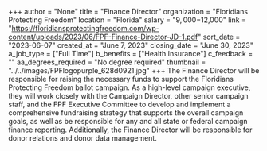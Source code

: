 +++
author = "None"
title = "Finance Director"
organization = "Floridians Protecting Freedom"
location = "Florida"
salary = "$9,000-$12,000"
link = "https://floridiansprotectingfreedom.com/wp-content/uploads/2023/06/FPF-Finance-Director-JD-1.pdf"
sort_date = "2023-06-07"
created_at = "June 7, 2023"
closing_date = "June 30, 2023"
a_job_type = ["Full Time"]
b_benefits = ["Health Insurance"]
c_feedback = ""
aa_degrees_required = "No degree required"
thumbnail = "../../images/FPFlogopurple_628d0921.jpg"
+++
The Finance Director will be responsible for raising the necessary funds to support the Floridians Protecting Freedom ballot campaign. As a high-level campaign executive, they will work closely with the Campaign Director, other senior campaign staff, and the FPF Executive Committee to develop and implement a comprehensive fundraising strategy that supports the overall campaign goals, as well as be responsible for any and all state or federal campaign finance reporting. Additionally, the Finance Director will be responsible for donor relations and donor data management.